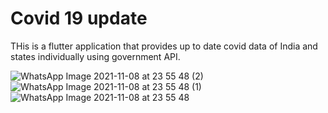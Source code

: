 # Covid 19 update

THis is a flutter application that provides up to date covid data of India and states individually using
government API. 

![WhatsApp Image 2021-11-08 at 23 55 48 (2)](https://user-images.githubusercontent.com/25640640/140798174-4845b89c-beae-4bc1-ad28-ef78d226cd57.jpeg)
![WhatsApp Image 2021-11-08 at 23 55 48 (1)](https://user-images.githubusercontent.com/25640640/140798351-96a3233e-b70a-439a-b80a-dee633abb367.jpeg)
![WhatsApp Image 2021-11-08 at 23 55 48](https://user-images.githubusercontent.com/25640640/140798291-05ef1817-b681-49e5-b273-ba656fe6f44c.jpeg)

